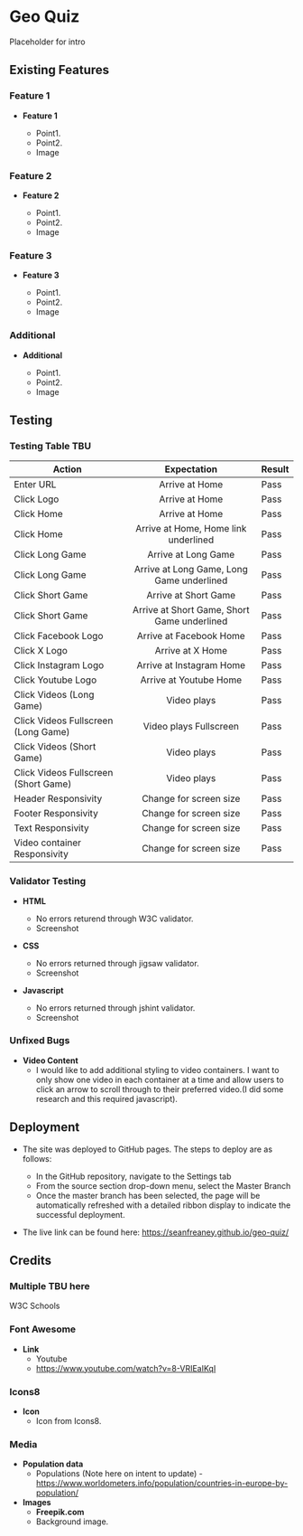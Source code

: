 # Geo Quiz

Placeholder for intro

## Existing Features

### Feature 1
- __Feature 1__

  - Point1.
  - Point2.
  - Image
  

### Feature 2
- __Feature 2__

  - Point1.
  - Point2.
  - Image

### Feature 3 
- __Feature 3__

  - Point1.
  - Point2.
  - Image


### Additional 
- __Additional__

  - Point1.
  - Point2.
  - Image




## Testing

### Testing Table TBU

| Action    | Expectation | Result | 
| ---------|:-------------------:|----------|
| Enter URL | Arrive at Home | Pass |
| Click Logo | Arrive at Home | Pass |
| Click Home | Arrive at Home | Pass |
| Click Home | Arrive at Home, Home link underlined | Pass |
| Click Long Game | Arrive at Long Game | Pass |
| Click Long Game | Arrive at Long Game, Long Game underlined | Pass |
| Click Short Game | Arrive at Short Game | Pass |
| Click Short Game | Arrive at Short Game, Short Game underlined | Pass |
| Click Facebook Logo | Arrive at Facebook Home | Pass |
| Click X Logo | Arrive at X Home | Pass |
| Click Instagram Logo | Arrive at Instagram Home | Pass |
| Click Youtube Logo | Arrive at Youtube Home | Pass |
| Click Videos (Long Game) | Video plays | Pass |
| Click Videos Fullscreen (Long Game) | Video plays Fullscreen | Pass |
| Click Videos (Short Game) | Video plays | Pass |
| Click Videos Fullscreen (Short Game) | Video plays | Pass |
| Header Responsivity | Change for screen size | Pass |
| Footer Responsivity | Change for screen size | Pass |
| Text Responsivity | Change for screen size | Pass |
| Video container Responsivity | Change for screen size | Pass |

  

### Validator Testing
- __HTML__
  - No errors returend through W3C validator.
  - Screenshot

- __CSS__
  - No errors returned through jigsaw validator.
  - Screenshot

- __Javascript__
  - No errors returned through jshint validator.
  - Screenshot

### Unfixed Bugs
- __Video Content__
  - I would like to add additional styling to video containers. I want to only show one video in each container at a time and allow users to click an arrow to scroll through to their preferred video.(I did some research and this required javascript).


## Deployment

- The site was deployed to GitHub pages. The steps to deploy are as follows:
  - In the GitHub repository, navigate to the Settings tab
  - From the source section drop-down menu, select the Master Branch
  - Once the master branch has been selected, the page will be automatically refreshed with a detailed ribbon display to indicate the successful deployment.

- The live link can be found here: <https://seanfreaney.github.io/geo-quiz/>

## Credits

### Multiple TBU here
W3C Schools


### Font Awesome
- __Link__
  - Youtube
  - <https://www.youtube.com/watch?v=8-VRIEaIKqI>

### Icons8
- __Icon__
  - Icon from Icons8.

### Media
- __Population data__
  - Populations (Note here on intent to update) - https://www.worldometers.info/population/countries-in-europe-by-population/
- __Images__
  - __Freepik.com__
  - Background image.
 